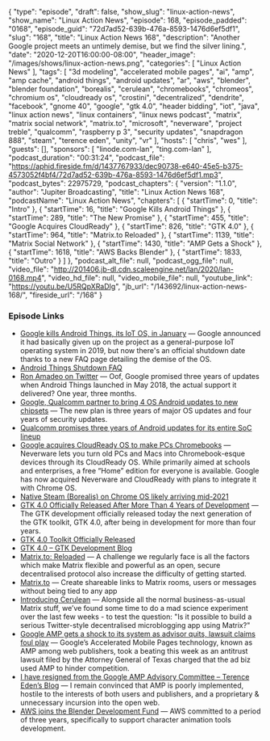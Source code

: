 {
  "type": "episode",
  "draft": false,
  "show_slug": "linux-action-news",
  "show_name": "Linux Action News",
  "episode": 168,
  "episode_padded": "0168",
  "episode_guid": "72d7ad52-639b-476a-8593-1476d6ef5df1",
  "slug": "168",
  "title": "Linux Action News 168",
  "description": "Another Google project meets an untimely demise, but we find the silver lining.",
  "date": "2020-12-20T16:00:00-08:00",
  "header_image": "/images/shows/linux-action-news.png",
  "categories": [
    "Linux Action News"
  ],
  "tags": [
    "3d modeling",
    "accelerated mobile pages",
    "ai",
    "amp",
    "amp cache",
    "android things",
    "android updates",
    "ar",
    "aws",
    "blender",
    "blender foundation",
    "borealis",
    "cerulean",
    "chromebooks",
    "chromeos",
    "chromium os",
    "cloudready os",
    "crostini",
    "decentralized",
    "dendrite",
    "facebook",
    "gnome 40",
    "google",
    "gtk 4.0",
    "header bidding",
    "iot",
    "java",
    "linux action news",
    "linux containers",
    "linux news podcast",
    "matrix",
    "matrix social network",
    "matrix.to",
    "microsoft",
    "neverware",
    "project treble",
    "qualcomm",
    "raspberry p 3",
    "security updates",
    "snapdragon 888",
    "steam",
    "terence eden",
    "unity",
    "vr"
  ],
  "hosts": [
    "chris",
    "wes"
  ],
  "guests": [],
  "sponsors": [
    "linode.com-lan",
    "ting.com-lan"
  ],
  "podcast_duration": "00:31:24",
  "podcast_file": "https://aphid.fireside.fm/d/1437767933/dec90738-e640-45e5-b375-4573052f4bf4/72d7ad52-639b-476a-8593-1476d6ef5df1.mp3",
  "podcast_bytes": 22975729,
  "podcast_chapters": {
    "version": "1.1.0",
    "author": "Jupiter Broadcasting",
    "title": "Linux Action News 168",
    "podcastName": "Linux Action News",
    "chapters": [
      {
        "startTime": 0,
        "title": "Intro"
      },
      {
        "startTime": 16,
        "title": "Google Kills Android Things"
      },
      {
        "startTime": 289,
        "title": "The New Promise"
      },
      {
        "startTime": 455,
        "title": "Google Acquires CloudReady"
      },
      {
        "startTime": 826,
        "title": "GTK 4.0"
      },
      {
        "startTime": 964,
        "title": "Matrix.to Reloaded"
      },
      {
        "startTime": 1139,
        "title": "Matrix Social Network"
      },
      {
        "startTime": 1430,
        "title": "AMP Gets a Shock"
      },
      {
        "startTime": 1618,
        "title": "AWS Backs Blender"
      },
      {
        "startTime": 1833,
        "title": "Outro"
      }
    ]
  },
  "podcast_alt_file": null,
  "podcast_ogg_file": null,
  "video_file": "http://201406.jb-dl.cdn.scaleengine.net/lan/2020/lan-0168.mp4",
  "video_hd_file": null,
  "video_mobile_file": null,
  "youtube_link": "https://youtu.be/U5RQpXRaDIg",
  "jb_url": "/143692/linux-action-news-168/",
  "fireside_url": "/168"
}


### Episode Links

  * [Google kills Android Things, its IoT OS, in January](https://arstechnica.com/gadgets/2020/12/google-kills-android-things-its-iot-os-in-january/ "Google kills Android Things, its IoT OS, in January") — Google announced it had basically given up on the project as a general-purpose IoT operating system in 2019, but now there's an official shutdown date thanks to a new FAQ page detailing the demise of the OS.
  * [Android Things Shutdown FAQ](https://developer.android.com/things/faq "Android Things Shutdown FAQ")
  * [Ron Amadeo on Twitter](https://twitter.com/RonAmadeo/status/1339650780765319170 "Ron Amadeo on Twitter") — Oof, Google promised three years of updates when Android Things launched in May 2018, the actual support it delivered? One year, three months. 
  * [Google, Qualcomm partner to bring 4 OS Android updates to new chipsets](https://www.xda-developers.com/google-qualcomm-4-android-os-updates/ "Google, Qualcomm partner to bring 4 OS Android updates to new chipsets") — The new plan is three years of major OS updates and four years of security updates. 
  * [Qualcomm promises three years of Android updates for its entire SoC lineup](https://arstechnica.com/gadgets/2020/12/qualcomm-promises-three-years-of-android-updates-for-its-entire-soc-lineup/ "Qualcomm promises three years of Android updates for its entire SoC lineup")
  * [Google acquires CloudReady OS to make PCs Chromebooks](https://9to5google.com/2020/12/15/google-acquires-cloudready-os/ "Google acquires CloudReady OS to make PCs Chromebooks") — Neverware lets you turn old PCs and Macs into Chromebook-esque devices through its CloudReady OS. While primarily aimed at schools and enterprises, a free “Home” edition for everyone is available. Google has now acquired Neverware and CloudReady with plans to integrate it with Chrome OS. 
  * [Native Steam (Borealis) on Chrome OS likely arriving mid-2021](https://chromeunboxed.com/native-steam-borealis-on-chrome-os-likely-arriving-mid-2021/ "Native Steam \(Borealis\) on Chrome OS likely arriving mid-2021")
  * [GTK 4.0 Officially Released After More Than 4 Years of Development](https://9to5linux.com/gtk-4-0-officially-released-after-more-than-4-years-of-development "GTK 4.0 Officially Released After More Than 4 Years of Development") — The GTK development officially released today the next generation of the GTK toolkit, GTK 4.0, after being in development for more than four years. 
  * [GTK 4.0 Toolkit Officially Released](https://www.phoronix.com/scan.php?page=news_item&px=GTK-4.0-Released "GTK 4.0 Toolkit Officially Released")
  * [GTK 4.0 – GTK Development Blog](https://blog.gtk.org/2020/12/16/gtk-4-0/ "GTK 4.0 – GTK Development Blog")
  * [Matrix.to: Reloaded](https://matrix.org/blog/2020/12/17/matrix-to-reloaded "Matrix.to: Reloaded") — A challenge we regularly face is all the factors which make Matrix flexible and powerful as an open, secure decentralised protocol also increase the difficulty of getting started. 
  * [Matrix.to](https://www.matrix.to/ "Matrix.to") — Create shareable links to Matrix rooms, users or messages without being tied to any app
  * [Introducing Cerulean](https://matrix.org/blog/2020/12/18/introducing-cerulean "Introducing Cerulean") — Alongside all the normal business-as-usual Matrix stuff, we’ve found some time to do a mad science experiment over the last few weeks - to test the question: "Is it possible to build a serious Twitter-style decentralised microblogging app using Matrix?" 
  * [Google AMP gets a shock to its system as advisor quits, lawsuit claims foul play](https://www.theregister.com/2020/12/19/google_amp_resignation "Google AMP gets a shock to its system as advisor quits, lawsuit claims foul play") — Google’s Accelerated Mobile Pages technology, known as AMP among web publishers, took a beating this week as an antitrust lawsuit filed by the Attorney General of Texas charged that the ad biz used AMP to hinder competition. 
  * [I have resigned from the Google AMP Advisory Committee – Terence Eden’s Blog](https://shkspr.mobi/blog/2020/12/i-have-resigned-from-the-google-amp-advisory-committee/ "I have resigned from the Google AMP Advisory Committee – Terence Eden’s Blog") — I remain convinced that AMP is poorly implemented, hostile to the interests of both users and publishers, and a proprietary & unnecessary incursion into the open web. 
  * [AWS joins the Blender Development Fund](https://www.blender.org/press/aws-joins-the-blender-development-fund/ "AWS joins the Blender Development Fund") — AWS committed to a period of three years, specifically to support character animation tools development.


